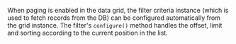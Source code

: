 When paging is enabled in the data grid, the filter criteria instance
(which is used to fetch records from the DB) can be configured automatically 
from the grid instance. The filter's `configure()` method handles the offset,
limit and sorting according to the current position in the list.
